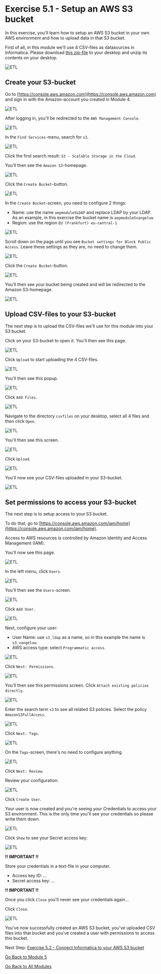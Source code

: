 # Exercise 5.1 - Setup an AWS S3 bucket

In this exercise, you'll learn how to setup an AWS S3 bucket in your own AWS environment and how to upload data in that S3 bucket.

First of all, in this module we'll use 4 CSV-files as datasources in Informatica. Please download [this zip-file](./downloads/csvfiles.zip) to your desktop and unzip its contents on your desktop.

![ETL](./images/csv.png)

## Create your S3-bucket

Go to [https://console.aws.amazon.com](https://console.aws.amazon.com) and sign in with the Amazon-account you created in Module 4.

![ETL](./images/awshome.png)

After logging in, you'll be redirected to the ``AWS Management Console``.

![ETL](./images/awsconsole.png)

In the ``Find Services``-menu, search for ``s3``.

![ETL](./images/awsconsoles3.png)

Click the first search result: ``S3 - Scalable Storage in the Cloud``.

You'll then see the ``Amazon S3``-homepage.

![ETL](./images/s3home.png)

Click the ``Create Bucket``-button.

![ETL](./images/createbucket.png)

In the ``Create Bucket``-screen, you need to configure 2 things:
  
- Name: use the name ``aepmodule5LDAP`` and replace LDAP by your LDAP. As an example, in this exercise the bucket name is ``aepmodule5vangeluw``
- Region: use the region ``EU (Frankfurt) eu-central-1``

![ETL](./images/bucketname.png)

Scroll down on the page until you see ``Bucket settings for Block Public Access``. Leave these settings as they are, no need to change them.

![ETL](./images/bucketsett.png)

Click the ``Create Bucket``-button.

![ETL](./images/createbucket.png)

You'll then see your bucket being created and will be redirected to the Amazon S3-homepage.

![ETL](./images/S3homeb.png)

## Upload CSV-files to your S3-bucket

The next step is to upload the CSV-files we'll use for this module into your S3 bucket.

Click on your S3-bucket to open it. You'll then see this page.

![ETL](./images/s3up.png)

Click ``Upload`` to start uploading the 4 CSV-files.

![ETL](./images/upload.png)

You'll then see this popup.

![ETL](./images/upload1.png)

Click ``Add Files``.

![ETL](./images/addfiles.png)

Navigate to the directory ``csvfiles`` on your desktop, select all 4 files and then click ``Open``.

![ETL](./images/selectfiles.png)

You'll then see this screen.

![ETL](./images/selectfilesok.png)

Click ``Upload``.

![ETL](./images/upload.png)

You'll now see your CSV-files uploaded in your S3-bucket.

![ETL](./images/s3csv.png)

## Set permissions to access your S3-bucket

The next step is to setup access to your S3 bucket.

To do that, go to [https://console.aws.amazon.com/iam/home](https://console.aws.amazon.com/iam/home).

Access to AWS resources is controlled by Amazon Identity and Access Management (IAM).

You'll now see this page.

![ETL](./images/iam.png)

In the left menu, click ``Users``.

![ETL](./images/iammenu.png)

You'll then see the ``Users``-screen.

![ETL](./images/users.png)

Click ``Add User``.

![ETL](./images/adduser.png)

Next, configure your user:

- User Name: use ``s3_ldap`` as a name, so in this example the name is ``s3_vangeluw``.
- AWS access type: select ``Programmatic access``.

![ETL](./images/configuser.png)

Click ``Next: Permissions``.

![ETL](./images/nextperm.png)

You'll then see this permissions screen. Click ``Attach existing policies directly``.

![ETL](./images/perm1.png)

Enter the search term ``s3`` to see all related S3 policies. Select the policy ``AmazonS3FullAccess``.

![ETL](./images/perm2.png)

Click ``Next: Tags``.

![ETL](./images/nexttags.png)

On the ``Tags``-screen, there's no need to configure anything.

![ETL](./images/perm3.png)

Click ``Next: Review``.

Review your configuration.

![ETL](./images/review.png)

Click ``Create User``.

Your user is now created and you're seeing your Credentials to access your S3 environment. This is the only time you'll see your credentials so please write them down.

![ETL](./images/cred.png)

Click ``Show`` to see your Secret access key:

![ETL](./images/cred1.png)

**!! IMPORTANT !!**

Store your credentials in a text-file in your computer.

- Access key ID: ...
- Secret access key: ...

**!! IMPORTANT !!**

Once you click ``Close`` you'll never see your credentials again...

Click ``Close``.

![ETL](./images/close.png)

You've now successfully created an AWS S3 bucket, you've uploaded CSV files into that bucket and you've created a user with permissions to access this bucket.

Next Step: [Exercise 5.2 - Connect Informatica to your AWS S3 bucket](./ex2.md)

[Go Back to Module 5](./README.md)

[Go Back to All Modules](../../README.md)
